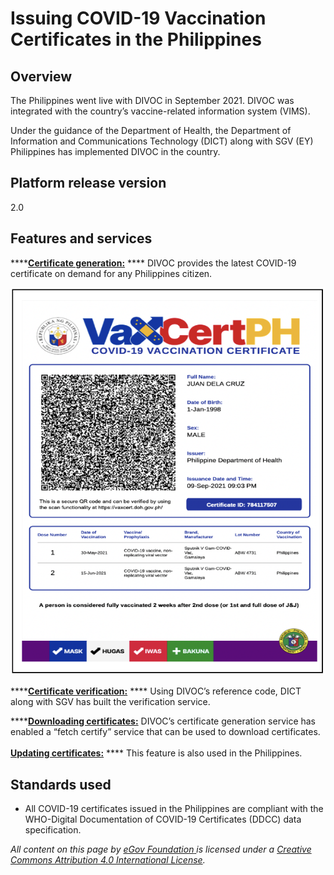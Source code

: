 # Issuing COVID-19 Vaccination Certificates in the Philippines

## Overview&#x20;

The Philippines went live with DIVOC in September 2021. DIVOC was integrated with the country’s vaccine-related information system (VIMS).

Under the guidance of the Department of Health, the Department of Information and Communications Technology (DICT) along with SGV (EY) Philippines has implemented DIVOC in the country.

## Platform release version&#x20;

2.0

## **Features and services**

****[**Certificate generation:**](../divocs-verifiable-certificate-features/creating-a-divoc-certificate/) **** DIVOC provides the latest COVID-19 certificate on demand for any Philippines citizen.&#x20;

![Sample COVID-19 vaccination certificate](<../.gitbook/assets/Screenshot 2022-05-10 at 2.11.28 PM.png>)

****[**Certificate verification:**](../divocs-verifiable-certificate-features/verifying-a-divoc-certificate.md) **** Using DIVOC’s reference code, DICT along with SGV has built the verification service.

****[**Downloading certificates:**](../divoc-demo/citizen-portal.md#2.-for-downloading-a-certificate) DIVOC’s certificate generation service has enabled a “fetch certify” service that can be used to download certificates.\
\
[**Updating certificates:**](../divocs-verifiable-certificate-features/updating-a-divoc-certificate.md) **** This feature is also used in the Philippines.

## Standards used&#x20;

* All COVID-19 certificates issued in the Philippines are compliant with the WHO-Digital Documentation of COVID-19 Certificates (DDCC) data specification.



_All content on this page by_ [_eGov Foundation_ ](https://egov.org.in/)_is licensed under a_ [_Creative Commons Attribution 4.0 International License_](http://creativecommons.org/licenses/by/4.0/)_._
